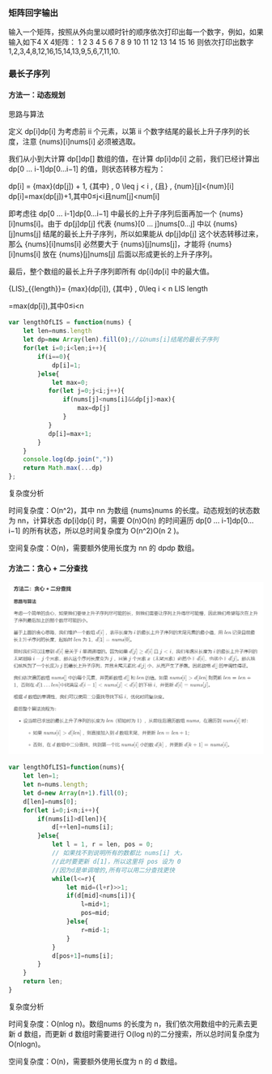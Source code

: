 ### 矩阵回字输出

输入一个矩阵，按照从外向里以顺时针的顺序依次打印出每一个数字，例如，如果输入如下4 X 4矩阵： 1 2 3 4 5 6 7 8 9 10 11 12 13 14 15 16 则依次打印出数字1,2,3,4,8,12,16,15,14,13,9,5,6,7,11,10.



### 最长子序列

#### 方法一：动态规划

思路与算法

定义 dp[i]dp[i] 为考虑前 ii 个元素，以第 ii 个数字结尾的最长上升子序列的长度，注意 {nums}[i]nums[i] 必须被选取。

我们从小到大计算 dp[]dp[] 数组的值，在计算 dp[i]dp[i] 之前，我们已经计算出 dp[0 ... i-1]dp[0…i−1] 的值，则状态转移方程为：

dp[i] = {max}(dp[j]) + 1, {其中} \, 0 \leq j < i \, {且} \, {num}[j]<{num}[i]
dp[i]=max(dp[j])+1,其中0≤j<i且num[j]<num[i]

即考虑往 dp[0 ... i-1]dp[0…i−1] 中最长的上升子序列后面再加一个 {nums}[i]nums[i]。由于 dp[j]dp[j] 代表 {nums}[0 ... j]nums[0…j] 中以 {nums}[j]nums[j] 结尾的最长上升子序列，所以如果能从 dp[j]dp[j] 这个状态转移过来，那么 {nums}[i]nums[i] 必然要大于 {nums}[j]nums[j]，才能将 {nums}[i]nums[i] 放在 {nums}[j]nums[j] 后面以形成更长的上升子序列。

最后，整个数组的最长上升子序列即所有 dp[i]dp[i] 中的最大值。

{LIS}_{{length}}= {max}(dp[i]), {其中} \, 0\leq i < n
LIS 
length
	
 =max(dp[i]),其中0≤i<n

```js
var lengthOfLIS = function(nums) {
    let len=nums.length
    let dp=new Array(len).fill(0);//以nums[i]结尾的最长子序列
    for(let i=0;i<len;i++){
        if(i==0){
            dp[i]=1;
        }else{
            let max=0;
           for(let j=0;j<i;j++){
               if(nums[j]<nums[i]&&dp[j]>max){
                   max=dp[j]
               }
           }
           dp[i]=max+1;
        }
    }
    console.log(dp.join(","))
    return Math.max(...dp)
};
```


复杂度分析

时间复杂度：O(n^2)，其中 nn 为数组 {nums}nums 的长度。动态规划的状态数为 nn，计算状态 dp[i]dp[i] 时，需要 O(n)O(n) 的时间遍历 dp[0 ... i-1]dp[0…i−1] 的所有状态，所以总时间复杂度为 O(n^2)O(n 
2
 )。

空间复杂度：O(n)，需要额外使用长度为 nn 的 dpdp 数组。

#### 方法二：贪心 + 二分查找

![image-20200326173959590](../img/image-20200326173959590.png)

```js
var lengthOfLIS1=function(nums){
    let len=1;
    let n=nums.length;
    let d=new Array(n+1).fill(0);
    d[len]=nums[0];
    for(let i=0;i<n;i++){
        if(nums[i]>d[len]){
            d[++len]=nums[i];
        }else{
            let l = 1, r = len, pos = 0; 
            // 如果找不到说明所有的数都比 nums[i] 大，
            //此时要更新 d[1]，所以这里将 pos 设为 0
            //因为d是单调增的,所有可以用二分查找更快
            while(l<=r){
                let mid=(l+r)>>1;
                if(d[mid]<nums[i]){
                    l=mid+1;
                    pos=mid;
                }else{
                    r=mid-1;
                }
            }
            d[pos+1]=nums[i];
        }
    }
    return len;
}
```

复杂度分析

时间复杂度：O(nlog n)。数组nums 的长度为 n，我们依次用数组中的元素去更新 d 数组，而更新 d 数组时需要进行 O(log n)的二分搜索，所以总时间复杂度为 O(nlogn)。

空间复杂度：O(n)，需要额外使用长度为 n 的 d 数组。

